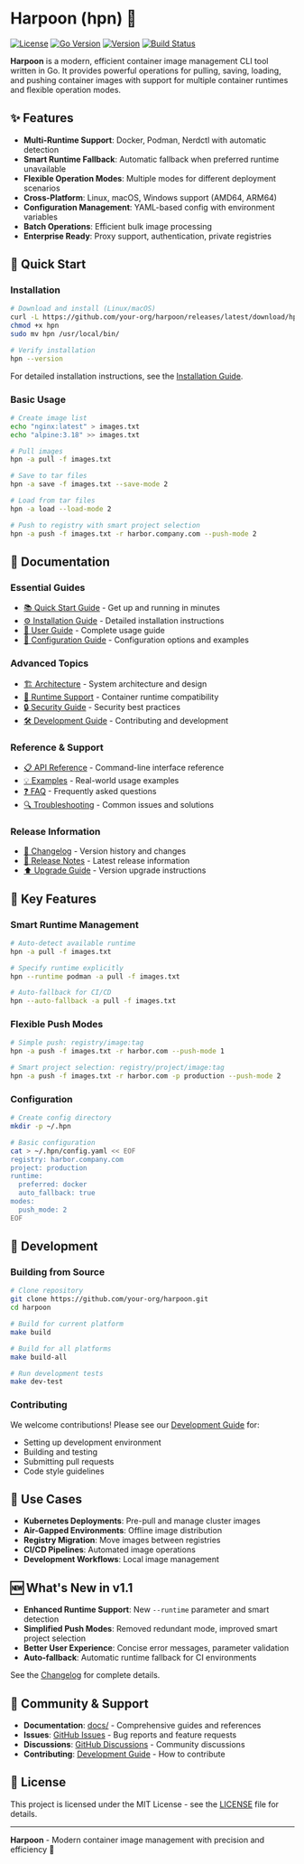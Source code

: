 # Harpoon (hpn) 🎯

[![License](https://img.shields.io/badge/license-MIT-blue.svg)](LICENSE)
[![Go Version](https://img.shields.io/badge/go-1.21+-blue.svg)](https://golang.org)
[![Version](https://img.shields.io/badge/version-v1.1-green.svg)](https://github.com/your-org/harpoon/releases)
[![Build Status](https://github.com/your-org/harpoon/workflows/Enhanced%20Testing/badge.svg)](https://github.com/your-org/harpoon/actions)

**Harpoon** is a modern, efficient container image management CLI tool written in Go. It provides powerful operations for pulling, saving, loading, and pushing container images with support for multiple container runtimes and flexible operation modes.

## ✨ Features

- **Multi-Runtime Support**: Docker, Podman, Nerdctl with automatic detection
- **Smart Runtime Fallback**: Automatic fallback when preferred runtime unavailable
- **Flexible Operation Modes**: Multiple modes for different deployment scenarios
- **Cross-Platform**: Linux, macOS, Windows support (AMD64, ARM64)
- **Configuration Management**: YAML-based config with environment variables
- **Batch Operations**: Efficient bulk image processing
- **Enterprise Ready**: Proxy support, authentication, private registries

## 🚀 Quick Start

### Installation

```bash
# Download and install (Linux/macOS)
curl -L https://github.com/your-org/harpoon/releases/latest/download/hpn-linux-amd64 -o hpn
chmod +x hpn
sudo mv hpn /usr/local/bin/

# Verify installation
hpn --version
```

For detailed installation instructions, see the [Installation Guide](docs/installation.md).

### Basic Usage

```bash
# Create image list
echo "nginx:latest" > images.txt
echo "alpine:3.18" >> images.txt

# Pull images
hpn -a pull -f images.txt

# Save to tar files
hpn -a save -f images.txt --save-mode 2

# Load from tar files
hpn -a load --load-mode 2

# Push to registry with smart project selection
hpn -a push -f images.txt -r harbor.company.com --push-mode 2
```

## 📖 Documentation

### Essential Guides
- [📚 Quick Start Guide](docs/quickstart.md) - Get up and running in minutes
- [⚙️ Installation Guide](docs/installation.md) - Detailed installation instructions
- [📖 User Guide](docs/user-guide.md) - Complete usage guide
- [🔧 Configuration Guide](docs/configuration.md) - Configuration options and examples

### Advanced Topics
- [🏗️ Architecture](docs/architecture.md) - System architecture and design
- [🐳 Runtime Support](docs/runtime-support.md) - Container runtime compatibility
- [🔒 Security Guide](docs/security.md) - Security best practices
- [🛠️ Development Guide](docs/development.md) - Contributing and development

### Reference & Support
- [📋 API Reference](docs/api-reference.md) - Command-line interface reference
- [💡 Examples](docs/examples.md) - Real-world usage examples
- [❓ FAQ](docs/faq.md) - Frequently asked questions
- [🔍 Troubleshooting](docs/troubleshooting.md) - Common issues and solutions

### Release Information
- [📝 Changelog](docs/changelog.md) - Version history and changes
- [🚀 Release Notes](docs/release-notes.md) - Latest release information
- [⬆️ Upgrade Guide](docs/upgrade-guide.md) - Version upgrade instructions

## 🎯 Key Features

### Smart Runtime Management
```bash
# Auto-detect available runtime
hpn -a pull -f images.txt

# Specify runtime explicitly
hpn --runtime podman -a pull -f images.txt

# Auto-fallback for CI/CD
hpn --auto-fallback -a pull -f images.txt
```

### Flexible Push Modes
```bash
# Simple push: registry/image:tag
hpn -a push -f images.txt -r harbor.com --push-mode 1

# Smart project selection: registry/project/image:tag
hpn -a push -f images.txt -r harbor.com -p production --push-mode 2
```

### Configuration
```bash
# Create config directory
mkdir -p ~/.hpn

# Basic configuration
cat > ~/.hpn/config.yaml << EOF
registry: harbor.company.com
project: production
runtime:
  preferred: docker
  auto_fallback: true
modes:
  push_mode: 2
EOF
```

## 🔨 Development

### Building from Source
```bash
# Clone repository
git clone https://github.com/your-org/harpoon.git
cd harpoon

# Build for current platform
make build

# Build for all platforms
make build-all

# Run development tests
make dev-test
```

### Contributing
We welcome contributions! Please see our [Development Guide](docs/development.md) for:
- Setting up development environment
- Building and testing
- Submitting pull requests
- Code style guidelines

## 💼 Use Cases

- **Kubernetes Deployments**: Pre-pull and manage cluster images
- **Air-Gapped Environments**: Offline image distribution
- **Registry Migration**: Move images between registries
- **CI/CD Pipelines**: Automated image operations
- **Development Workflows**: Local image management

## 🆕 What's New in v1.1

- **Enhanced Runtime Support**: New `--runtime` parameter and smart detection
- **Simplified Push Modes**: Removed redundant mode, improved smart project selection
- **Better User Experience**: Concise error messages, parameter validation
- **Auto-fallback**: Automatic runtime fallback for CI environments

See the [Changelog](docs/changelog.md) for complete details.

## 🤝 Community & Support

- **Documentation**: [docs/](docs/) - Comprehensive guides and references
- **Issues**: [GitHub Issues](https://github.com/your-org/harpoon/issues) - Bug reports and feature requests
- **Discussions**: [GitHub Discussions](https://github.com/your-org/harpoon/discussions) - Community discussions
- **Contributing**: [Development Guide](docs/development.md) - How to contribute

## 📜 License

This project is licensed under the MIT License - see the [LICENSE](LICENSE) file for details.

---

**Harpoon** - Modern container image management with precision and efficiency 🎯